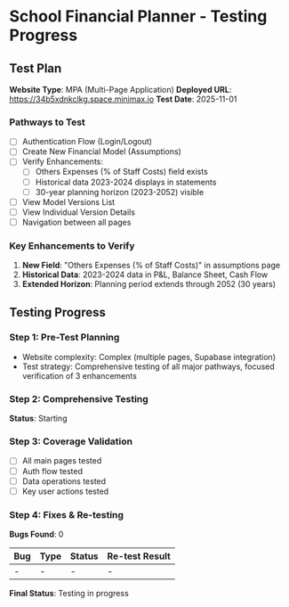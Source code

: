# School Financial Planner - Testing Progress

## Test Plan
**Website Type**: MPA (Multi-Page Application)
**Deployed URL**: https://34b5xdnkclkg.space.minimax.io
**Test Date**: 2025-11-01

### Pathways to Test
- [ ] Authentication Flow (Login/Logout)
- [ ] Create New Financial Model (Assumptions)
- [ ] Verify Enhancements:
  - [ ] Others Expenses (% of Staff Costs) field exists
  - [ ] Historical data 2023-2024 displays in statements
  - [ ] 30-year planning horizon (2023-2052) visible
- [ ] View Model Versions List
- [ ] View Individual Version Details
- [ ] Navigation between all pages

### Key Enhancements to Verify
1. **New Field**: "Others Expenses (% of Staff Costs)" in assumptions page
2. **Historical Data**: 2023-2024 data in P&L, Balance Sheet, Cash Flow
3. **Extended Horizon**: Planning period extends through 2052 (30 years)

## Testing Progress

### Step 1: Pre-Test Planning
- Website complexity: Complex (multiple pages, Supabase integration)
- Test strategy: Comprehensive testing of all major pathways, focused verification of 3 enhancements

### Step 2: Comprehensive Testing
**Status**: Starting

### Step 3: Coverage Validation
- [ ] All main pages tested
- [ ] Auth flow tested
- [ ] Data operations tested
- [ ] Key user actions tested

### Step 4: Fixes & Re-testing
**Bugs Found**: 0

| Bug | Type | Status | Re-test Result |
|-----|------|--------|----------------|
| - | - | - | - |

**Final Status**: Testing in progress

